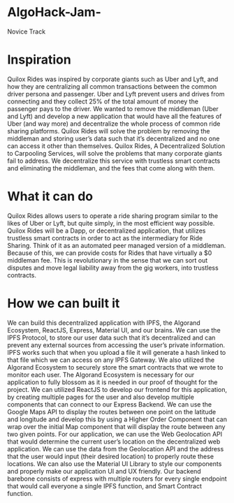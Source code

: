 # AlgoHack-Jam- 
 
 
 Novice Track 

# Inspiration

Quilox Rides was inspired by corporate giants such as Uber and Lyft, and how they are centralizing all common transactions between the common driver persona and passenger. Uber and Lyft prevent users and drives from connecting and they collect 25% of the total amount of money the passenger pays to the driver. We wanted to remove the middleman (Uber and Lyft) and develop a new application that would have all the features of Uber (and way more) and decentralize the whole process of common ride sharing platforms. Quilox Rides will solve the problem by removing the middleman and storing user’s data such that it’s decentralized and no one can access it other than themselves. Quilox Rides, A Decentralized Solution to Carpooling Services, will solve the problems that many corporate giants fail to address. We decentralize this service with trustless smart contracts and eliminating the middleman, and the fees that come along with them.

# What it can do

Quilox Rides allows users to operate a ride sharing program similar to the likes of Uber or Lyft, but quite simply, in the most efficient way possible. Quilox Rides will be a Dapp, or decentralized application, that utilizes trustless smart contracts in order to act as the intermediary for Ride Sharing. Think of it as an automated peer managed version of a middleman. Because of this, we can provide costs for Rides that have virtually a $0 middleman fee. This is revolutionary in the sense that we can sort out disputes and move legal liability away from the gig workers, into trustless contracts.

# How we can built it

We can build this decentralized application with IPFS, the Algorand Ecosystem, ReactJS, Express, Material UI, and our brains. We can use the IPFS Protocol, to store our user data such that it’s decentralized and can prevent any external sources from accessing the user’s private information. IPFS works such that when you upload a file it will generate a hash linked to that file which we can access on any IPFS Gateway. We also utilized the Algorand Ecosystem to securely store the smart contracts that we wrote to monitor each user. The Algorand Ecosystem is necessary for our application to fully blossom as it is needed in our proof of thought for the project. We can utilized ReactJS to develop our frontend for this application, by creating multiple pages for the user and also develop multiple components that can connect to our Express Backend. We can use the Google Maps API to display the routes between one point on the latitude and longitude and develop this by using a Higher Order Component that can wrap over the initial Map component that will display the route between any two given points. For our application, we can use the Web Geolocation API that would determine the current user’s location on the decentralized web application. We can use the data from the Geolocation API and the address that the user would input (their desired location) to properly route these locations. We can also use the Material UI Library to style our components and properly make our application UI and UX friendly. Our backend barebone consists of express with multiple routers for every single endpoint that would call everyone a single IPFS function, and Smart Contract function.
